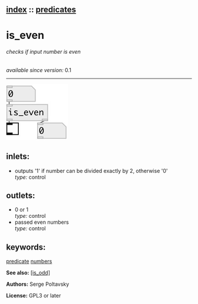 [index](index.html) :: [predicates](category_predicates.html)
---

# is_even

###### checks if input number is even

*available since version:* 0.1

---




[![example](../examples/img/is_even.jpg)](../examples/pd/is_even.pd)









## inlets:

* outputs &#39;1&#39; if number can be divided exactly by 2, otherwise &#39;0&#39;<br>
_type:_ control



## outlets:

* 0 or 1<br>
_type:_ control
* passed even numbers<br>
_type:_ control



## keywords:

[predicate](keywords/predicate.html)
[numbers](keywords/numbers.html)



**See also:**
[\[is_odd\]](is_odd.html)




**Authors:** Serge Poltavsky




**License:** GPL3 or later





